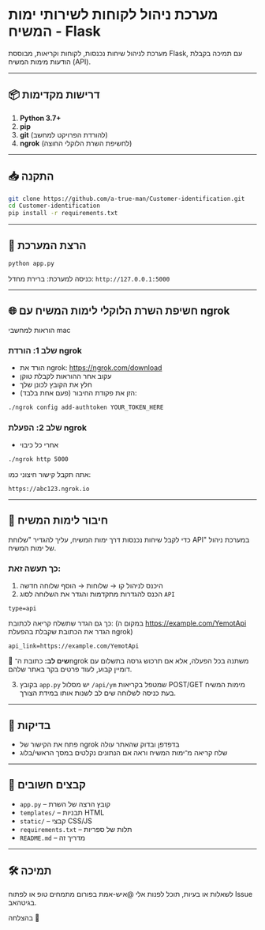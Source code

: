 # מערכת ניהול לקוחות לשירותי ימות המשיח - Flask

מערכת לניהול שיחות נכנסות, לקוחות וקריאות, מבוססת Flask, עם תמיכה בקבלת הודעות מימות המשיח (API).

---

## 📦 דרישות מקדימות

1. **Python 3.7+**
2. **pip**
3. **git** (להורדת הפרויקט למחשב)
4. **ngrok** (לחשיפת השרת הלוקלי החוצה)

---

## 📥 התקנה

```bash
git clone https://github.com/a-true-man/Customer-identification.git
cd Customer-identification
pip install -r requirements.txt
```

---

## 🚀 הרצת המערכת

```bash
python app.py
```

כניסה למערכת:
ברירת מחדל: `http://127.0.0.1:5000`

---

## 🌐 חשיפת השרת הלוקלי לימות המשיח עם ngrok
הוראות למחשבי mac

### שלב 1: הורדת ngrok

- הורד את ngrok: https://ngrok.com/download
- עקוב אחר ההוראות לקבלת טוקן
- חלץ את הקובץ לכונן שלך
- הזן את פקודת החיבור (פעם אחת בלבד):

```bash
./ngrok config add-authtoken YOUR_TOKEN_HERE
```

### שלב 2: הפעלת ngrok
- אחרי כל כיבוי
```bash
./ngrok http 5000
```

אתה תקבל קישור חיצוני כמו:

```
https://abc123.ngrok.io
```

---

## 📡 חיבור לימות המשיח

כדי לקבל שיחות נכנסות דרך ימות המשיח, עליך להגדיר "שלוחת API" במערכת ניהול של ימות המשיח.

### כך תעשה זאת:

1. היכנס לניהול קו → שלוחות → הוסף שלוחה חדשה
2. הכנס להגדרות מתקדמות והגדר את השלוחה לסוג `API`


```
type=api
```

כך גם הגדר שתשלח קריאה לכתובת:
(במקום ה https://example.com/YemotApi הגדר את הכתובת שקבלת בהפעלת ngrok)

```
api_link=https://example.com/YemotApi
```

📌 **שים לב:** כתובת ה־ngrok משתנה בכל הפעלה, אלא אם תרכוש גרסה בתשלום עם דומיין קבוע, לעוד פרטים בקר באתר שלהם.

3. בקובץ `app.py` יש מסלול `/api/ym` שמטפל בקריאות POST/GET מימות המשיח בעת כניסה לשלוחה שים לב לשנות אותו במידת הצורך.

---

## 🧪 בדיקות

- פתח את הקישור של ngrok בדפדפן ובדוק שהאתר עולה
- שלח קריאה מ־ימות המשיח וראה אם הנתונים נקלטים במסך הראשי/בלוג

---

## 📁 קבצים חשובים

- `app.py` – קובץ הרצה של השרת
- `templates/` – תבניות HTML
- `static/` – קבצי CSS/JS
- `requirements.txt` – תלות של ספריות
- `README.md` – מדריך זה

---

## 🛠 תמיכה

לשאלות או בעיות, תוכל לפנות אלי @איש-אמת בפורום מתמחים טופ או לפתוח Issue בגיטהאב.

בהצלחה 🎉
